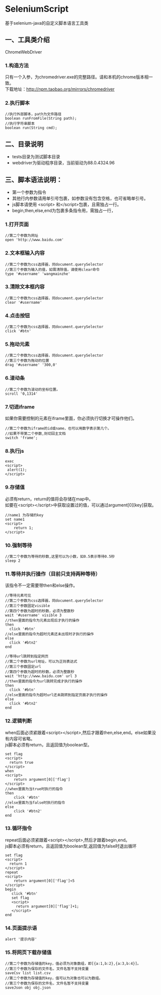 # SeleniumScript
基于selenium-java的自定义脚本语言工具类
## 一、工具类介绍
ChromeWebDriver 
### 1.构造方法
只有一个入参，为chromedriver.exe的完整路径。请和本机的chrome版本相一致。    
下载地址：http://npm.taobao.org/mirrors/chromedriver
### 2.执行脚本
```
//执行外部脚本，path为文件路径
boolean runFromFile(String path);
//执行字符串脚本
boolean run(String cmd);
```
## 二、目录说明
- tests目录为测试脚本目录    
- webdriver为驱动程序目录，当前驱动为88.0.4324.96   
## 三、脚本语法说明：
- 第一个参数为指令
- 其他行内参数请用单引号包裹，如参数没有包含空格，也可省略单引号。
- js脚本请使用 \<script> 和\</script>包裹，且需独占一行。
- begin,then,else,end为包裹多条指令用，需独占一行，
### 1.打开页面
```
//第二个参数为网址
open 'http://www.baidu.com'
```
### 2.文本框输入内容
```
//第二个参数为css选择器，同document.querySelector
//第三个参数为输入的值，如需清除值，请使用clear命令
type '#username' 'wangmainzhe'
```
### 3.清除文本框内容
```
//第二个参数为css选择器，同document.querySelector
clear '#username'
```
### 4.点击按钮
```
//第二个参数为css选择器，同document.querySelector
click '#btn'
```
### 5.拖动元素
```
//第二个参数为css选择器，同document.querySelector
//第三个参数为拖动的位置
drag '#username' '300,0'
```
### 6.滚动条
```
//第二个参数为滚动的坐标位置。
scroll '0,1314'
```
### 7.切进iframe
如果你需要控制的元素在iframe里面，你必须执行切换才可操作他们。
```
//第二个参数为iframe的id或name，也可以用数字表示第几个。
//如果不带第二个参数,则切回主文档
switch 'frame';
```
### 8.执行js
```
exec
<script>
 alert(1);
</script>
```
### 9.存储值
必须有return，return的值将会存储在map中。    
如要在\<script>\</script>中获取设置过的值，可以通过argument[0][key]获取。

```
//name1 为存储的key
set name1
<script>
    return 1;
</script>
```
### 10.强制等待
```
//第二个参数为等待的秒数,这里可以为小数，如0.5表示等待0.5秒
sleep 2
```
### 11.等待并执行操作（目前只支持两种等待）
该指令不一定需要带then和else操作。
```
//等待元素可见
//第二个参数为css选择器，同document.querySelector
//第三个参数固定visible
//第四个参数为超时的秒数，必须为整数秒
wait '#username' visible 3
//then里面的指令为元素出现后才执行的操作
then
  click '#btn'
//else里面的指令为超时元素还未出现时才执行的操作
else
  click '#btn2'
end

//等待url跳转到指定网页
//第二个参数为url地址，可以为正则表达式
//第三个参数固定url
//第四个参数为超时的秒数，必须为整数秒
wait 'http://www.baidu.com' url 3
//then里面的指令为url跳转完成才执行的操作
then
  click '#btn'
//else里面的指令为超时url还未跳转到指定页面才执行的操作
else
  click '#btn2'
end
```
### 12.逻辑判断
when后面必须紧跟着\<script>\</script>,然后才跟着then,else,end。else如果没有内容可省略。    
js脚本必须有return，且返回值为boolean型。
```
set flag
<script>
  return true
</script>
when
<script>
    return argument[0]['flag']
</script>
//when里面为当true时执行的指令
then
    click '#btn'
//else里面为当false时执行的指令
else
    click '#btn2'
end
```
### 13.循环指令
repeat后面必须紧跟着\<script>\</script>,然后才跟着begin,end。    
js脚本必须有return，且返回值为boolean型,返回值为false时退出循环    
```
set flag
<script>
  return 1
</script>
repeat
<script>
    return argument[0]['flag']<5
</script>
begin
   click '#btn' 
   set flag
   <script>
     return argument[0]['flag']+1;
   </script>
end
```
### 14.页面提示语
```
alert '提示内容'
```
### 15.将网页下载存储值
```
//第二个参数为存储值的key，值必须为对象数组，即[{a:1,b:2},{a:3,b:4}]。
//第三个参数为保存的文件名，文件名暂不支持变量
saveCsv list list.csv
//第二个参数为存储值的key，值可以为对象也可以为数组。
//第三个参数为保存的文件名，文件名暂不支持变量
saveJson obj obj.json
```
